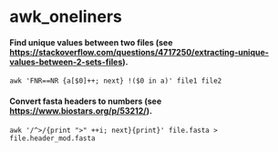 # awk_oneliners

#### Find unique values between two files (see https://stackoverflow.com/questions/4717250/extracting-unique-values-between-2-sets-files).

`awk 'FNR==NR {a[$0]++; next} !($0 in a)' file1 file2`


#### Convert fasta headers to numbers (see https://www.biostars.org/p/53212/).

`awk '/^>/{print ">" ++i; next}{print}' file.fasta > file.header_mod.fasta`

